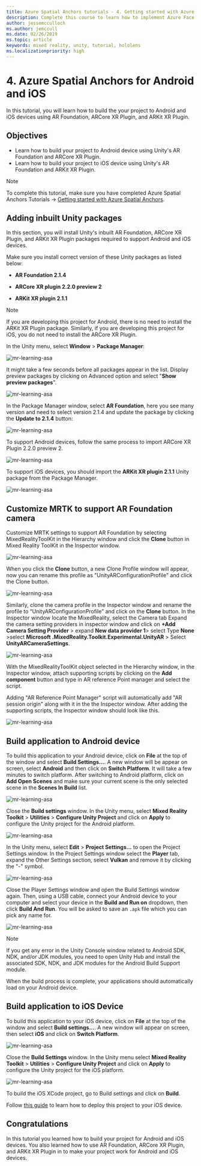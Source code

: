 ```yaml
---
title: Azure Spatial Anchors tutorials - 4. Getting started with Azure Spatial Anchors
description: Complete this course to learn how to implement Azure Face Recognition within a mixed reality application.
author: jessemcculloch
ms.author: jemccull
ms.date: 02/26/2019
ms.topic: article
keywords: mixed reality, unity, tutorial, hololens
ms.localizationpriority: high
---
```


# 4. Azure Spatial Anchors for Android and iOS

In this tutorial, you will learn how to build the your project to Android and iOS devices using AR Foundation, ARCore XR Plugin, and ARKit XR Plugin.

## Objectives

* Learn how to build your project to Android device using Unity's AR Foundation and ARCore XR Plugin.
* Learn how to build your project to iOS device using Unity's AR Foundation and ARKit XR Plugin.

> [!NOTE]
> To complete this tutorial, make sure you have completed Azure Spatial Anchors Tutorials -> [Getting started with Azure Spatial Anchors](mr-learning-asa-ch1.md).

## Adding inbuilt Unity packages

In this section, you will install Unity's inbuilt AR Foundation, ARCore XR Plugin, and ARKit XR Plugin packages required to support Android and iOS devices.

Make sure you install correct version of these Unity packages as listed below:

* **AR Foundation 2.1.4**

* **ARCore XR plugin 2.2.0 preview 2**

* **ARKit XR plugin 2.1.1**

> [!NOTE]
> If you are developing this project for Android, there is no need to install the ARKit XR Plugin package. Similarly, if you are developing this project for iOS, you do not need to install the ARCore XR Plugin.

In the Unity menu, select **Window** > **Package Manager**:

![mr-learning-asa](images/mr-learning-asa/tutorial4-section1-step1-1.png)

It might take a few seconds before all packages appear in the list. Display preview packages by clicking on Advanced option and select "**Show preview packages**".

<!-- TODO:VEERUBY:
    * Required: Change image so the referenced 'Advanced' dropdown is visible.
    * Suggestion: Also, would be nice if list was scrolled to top, so it's shown as it will be displayed to students when window is loaded
-->
![mr-learning-asa](images/mr-learning-asa/tutorial4-section1-step1-2.png)

In the Package Manager window, select **AR Foundation**, here you see many version and need to select version 2.1.4 and update the package by clicking the **Update to 2.1.4** button:

<!-- TODO:VEERUBY:
    * Required: For AR Foundation, the image should show install button as 'Update to 2.1.4' not 'Install' because the package was already installed with default version in the first tutorial of this series.
-->
![mr-learning-asa](images/mr-learning-asa/tutorial4-section1-step1-3.png)

To support Android devices, follow the same process to import ARCore XR Plugin 2.2.0 preview 2.

![mr-learning-asa](images/mr-learning-asa/tutorial4-section1-step1-4.png)

To support iOS devices, you should import the **ARKit XR plugin 2.1.1** Unity package from the Package Manager.

![mr-learning-asa](images/mr-learning-asa/tutorial4-section1-step1-5.png)

## Customize MRTK to support AR Foundation camera

Customize MRTK settings to support AR Foundation by selecting MixedRealityToolKit in the Hierarchy window and click the **Clone** button in Mixed Reality ToolKit in the Inspector window.

![mr-learning-asa](images/mr-learning-asa/tutorial4-section2-step1-1.png)

When you click the **Clone** button, a new Clone Profile window will appear, now you can rename this profile as "UnityARConfigurationProfile" and click the Clone button.
<!-- TODO: VEERUBY:
    Required: Change image, it does not show the Clone Profile window you are referring to.
-->
![mr-learning-asa](images/mr-learning-asa/tutorial4-section2-step1-2.png)

<!-- TODO: VEERUBY:
    Required: This paragraph needs to be rewritten.
-->
Similarly, clone the camera profile in the Inspector window and rename the profile to “UnityARConfigurationProfile” and click on the **Clone** button. In the Inspector window locate the MixedReality, select the Camera tab Expand the camera setting providers in inspector window and click on **+Add Camera Setting Provider** > expand **New data provider 1**> select Type **None** >select **Microsoft .MixedReality.Toolkit.Experimental.UnityAR**  > Select **UnityARCameraSettings**.

<!-- TODO: VEERUBY:
    Required: Change image, it does not show the Clone Profile window you are referring to.
    Required: Change image, Project window is inconsistent with previous image, it doesn't show the newly created MRTK profile.
-->
![mr-learning-asa](images/mr-learning-asa/tutorial4-section2-step1-3.png)

With the MixedRealityToolKit object selected in the Hierarchy window, in the Inspector window, attach supporting scripts by clicking on the **Add component** button and type in AR reference Point manager and select the script.

Adding "AR Reference Point Manager" script will automatically add "AR session origin" along with it in the the Inspector window. After adding the supporting scripts, the Inspector window should look like this.

<!-- TODO: VEERUBY:
    Required: Change image, Project window is inconsistent with previous image, it doesn't show the newly created MRTK profiles.
-->
![mr-learning-asa](images/mr-learning-asa/tutorial4-section2-step1-4.png)

## Build application to Android device

To build this application to your Android device, click on **File** at the top of the window and select **Build Settings...**. A new window will be appear on screen, select **Android** and then click on **Switch Platform**. It will take a few minutes to switch platform. After switching to Android platform, click on **Add Open Scenes** and make sure your current scene is the only selected scene in the **Scenes In Build** list.

![mr-learning-asa](images/mr-learning-asa/tutorial4-section3-step1-1.png)

Close the **Build settings** window. In the Unity menu, select **Mixed Reality Toolkit** > **Utilities** > **Configure Unity Project** and click on **Apply** to configure the Unity project for the Android platform.

![mr-learning-asa](images/mr-learning-asa/tutorial4-section3-step1-2.png)

In the Unity menu, select **Edit** > **Project Settings...** to open the Project Settings window. In the Project Settings window select the **Player** tab, expand the Other Settings section, select **Vulkan** and remove it by clicking the "-" symbol.

![mr-learning-asa](images/mr-learning-asa/tutorial4-section3-step1-3.png)

Close the Player Settings window and open the Build Settings window again. Then, using a USB cable, connect your Android device to your computer and select your device in the **Build and Run on** dropdown, then click **Build And Run**. You will be asked to save an `.apk` file which you can pick any name for.

![mr-learning-asa](images/mr-learning-asa/tutorial4-section3-step1-4.png)

> [!NOTE]
If you get any error in the Unity Console window related to Android SDK, NDK, and/or JDK modules, you need to open Unity Hub and install the associated SDK, NDK, and JDK modules for the Android Build Support module.

When the build process is complete, your applications should automatically load on your Android device.

## Build application to iOS Device

To build this application to your iOS device, click on **File** at the top of the window and select **Build settings...**. A new window will appear on screen, then select **iOS** and click on **Switch Platform**.

![mr-learning-asa](images/mr-learning-asa/tutorial4-section4-step1-1.png)

Close the **Build Settings** window. In the Unity menu select **Mixed Reality Toolkit** > **Utilities** > **Configure Unity Project** and click on **Apply** to configure the Unity project for the iOS platform.

![mr-learning-asa](images/mr-learning-asa/tutorial4-section4-step1-2.png)

To build the iOS XCode project, go to Build settings and click on **Build**.

Follow [this guide](https://docs.microsoft.com/azure/spatial-anchors/quickstarts/get-started-unity-ios#export-the-xcode-project) to learn how to deploy this project to your iOS device.

## Congratulations

In this tutorial you learned how to build your project for Android and iOS devices. You also learned how to use AR Foundation, ARCore XR Plugin, and ARKit XR Plugin in to make your project work for Android and iOS devices.
